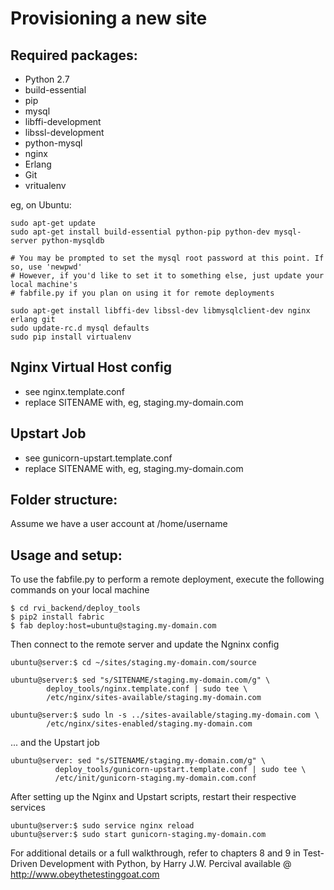 Provisioning a new site
======================

## Required packages:

* Python 2.7
* build-essential
* pip
* mysql
* libffi-development
* libssl-development
* python-mysql
* nginx
* Erlang
* Git
* vritualenv

eg, on Ubuntu:

    sudo apt-get update
    sudo apt-get install build-essential python-pip python-dev mysql-server python-mysqldb

    # You may be prompted to set the mysql root password at this point. If so, use 'newpwd'
    # However, if you'd like to set it to something else, just update your local machine's 
    # fabfile.py if you plan on using it for remote deployments

    sudo apt-get install libffi-dev libssl-dev libmysqlclient-dev nginx erlang git
    sudo update-rc.d mysql defaults
    sudo pip install virtualenv

## Nginx Virtual Host config

* see nginx.template.conf
* replace SITENAME with, eg, staging.my-domain.com


## Upstart Job

* see gunicorn-upstart.template.conf
* replace SITENAME with, eg, staging.my-domain.com


## Folder structure:

Assume we have a user account at /home/username


## Usage and setup:

To use the fabfile.py to perform a remote deployment, execute the following commands on your local machine
```
$ cd rvi_backend/deploy_tools
$ pip2 install fabric
$ fab deploy:host=ubuntu@staging.my-domain.com
```

Then connect to the remote server and update the Ngninx config
```
ubuntu@server:$ cd ~/sites/staging.my-domain.com/source
```
```
ubuntu@server:$ sed "s/SITENAME/staging.my-domain.com/g" \
		deploy_tools/nginx.template.conf | sudo tee \
		/etc/nginx/sites-available/staging.my-domain.com
```
```
ubuntu@server:$ sudo ln -s ../sites-available/staging.my-domain.com \
		/etc/nginx/sites-enabled/staging.my-domain.com
```

... and the Upstart job

 ```
ubuntu@server: sed "s/SITENAME/staging.my-domain.com/g" \
	       deploy_tools/gunicorn-upstart.template.conf | sudo tee \
	       /etc/init/gunicorn-staging.my-domain.com.conf
```

After setting up the Nginx and Upstart scripts, restart their respective services
```
ubuntu@server:$ sudo service nginx reload
ubuntu@server:$ sudo start gunicorn-staging.my-domain.com
```

For additional details or a full walkthrough, refer to chapters 8 and 9 in Test-Driven Development with Python,
by Harry J.W. Percival available @ http://www.obeythetestinggoat.com
